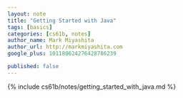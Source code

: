 ```yaml
---
layout: note
title: "Getting Started with Java"
tags: [basics]
categories: [cs61b, notes]
author_name: Mark Miyashita
author_url: http://markmiyashita.com
google_plus: 101180624276428786239

published: false
---
```


{% include cs61b/notes/getting_started_with_java.md %}
